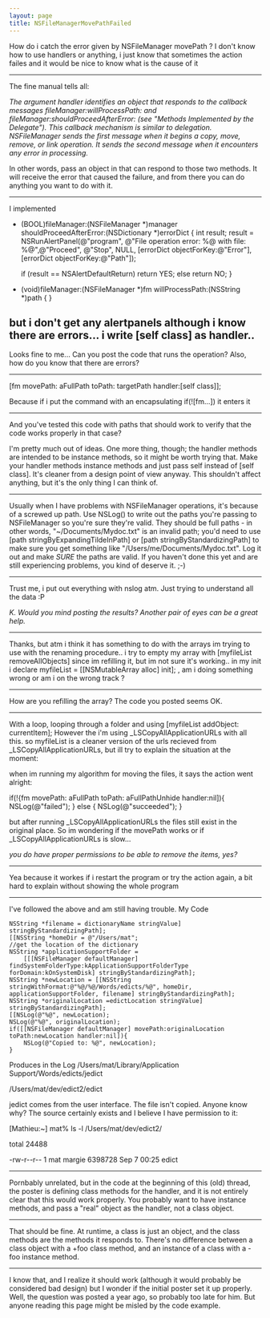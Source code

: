 ```yaml
---
layout: page
title: NSFileManagerMovePathFailed
---
```




How do i catch the error given by NSFileManager movePath ?
I don't know how to use handlers or anything, i just know that sometimes the action failes and it would be nice to know what is the cause of it

----

The fine manual tells all:

*The argument handler identifies an object that responds to the callback messages fileManager:willProcessPath: and fileManager:shouldProceedAfterError: (see "Methods Implemented by the Delegate"). This callback mechanism is similar to delegation. NSFileManager sends the first message when it begins a copy, move, remove, or link operation. It sends the second message when it encounters any error in processing.*

In other words, pass an object in that can respond to those two methods. It will receive the error that caused the failure, and from there you can do anything you want to do with it.

----

I implemented 
    
+ (BOOL)fileManager:(NSFileManager *)manager
shouldProceedAfterError:(NSDictionary *)errorDict
{
    int result;
    result = NSRunAlertPanel(@"program",
        @"File operation error: %@ with file: %@",@"Proceed", @"Stop", NULL,
        [errorDict objectForKey:@"Error"],
        [errorDict objectForKey:@"Path"]);

    if (result == NSAlertDefaultReturn)
        return YES;
    else
        return NO;
}

+ (void)fileManager:(NSFileManager *)fm willProcessPath:(NSString *)path
{
}

but i don't get any alertpanels although i know there are errors... 
i write [self class] as handler..
----
Looks fine to me... Can you post the code that runs the operation? Also, how do you know that there are errors?

----
    
[fm movePath: aFullPath toPath: targetPath handler:[self class]];


Because if i put the command with an encapsulating if(![fm...]) it enters it

----

And you've tested this code with paths that should work to verify that the code works properly in that case?

I'm pretty much out of ideas. One more thing, though; the handler methods are intended to be instance methods, so it might be worth trying that. Make your handler methods instance methods and just pass self instead of     [self class]. It's cleaner from a design point of view anyway. This shouldn't affect anything, but it's the only thing I can think of.

----

Usually when I have problems with NSFileManager operations, it's because of a screwed up path. Use NSLog() to write out the paths you're passing to NSFileManager so you're sure they're valid. They should be full paths - in other words, "~/Documents/Mydoc.txt" is an invalid path; you'd need to use [path stringByExpandingTildeInPath] or [path stringByStandardizingPath] to make sure you get something like "/Users/me/Documents/Mydoc.txt". Log it out and make *SURE* the paths are valid. If you haven't done this yet and are still experiencing problems, you kind of deserve it. ;-)

----

Trust me, i put out everything with nslog atm. Just trying to understand all the data :P

*K. Would you mind posting the results? Another pair of eyes can be a great help.*

----

Thanks, but atm i think it has something to do with the arrays im trying to use with the renaming procedure.. 
i try to empty my array with [myfileList removeAllObjects] since im refilling it, but im not sure it's working.. 
in my init i declare myfileList = [[NSMutableArray alloc] init]; , am i doing something wrong or am i on the wrong track ?

----

How are you refilling the array? The code you posted seems OK.

----

With a loop, looping through a folder and using [myfileList addObject: currentItem];
However the i'm using _LSCopyAllApplicationURLs with all this. so myfileList is a cleaner version of the urls recieved from _LSCopyAllApplicationURLs, but ill try to explain the situation at the moment:

when im running my algorithm for moving the files, it says the action went alright:
    
if(!{fm movePath: aFullPath toPath: aFullPathUnhide handler:nil]){
 NSLog(@"failed");
} else {
 NSLog(@"succeeded");
}


but after running _LSCopyAllApplicationURLs the files still exist in the original place. So im wondering if the movePath works or if _LSCopyAllApplicationURLs is slow...

*you do have proper permissions to be able to remove the items, yes?*

----

Yea because it workes if i restart the program or try the action again, a bit hard to explain without showing the whole program

----

I've followed the above and am still having trouble.
My Code

    

	NSString *filename = dictionaryName stringValue] stringByStandardizingPath];
	[[NSString *homeDir = @"/Users/mat";
	//get the location of the dictionary
	NSString *applicationSupportFolder =
        [[[NSFileManager defaultManager] findSystemFolderType:kApplicationSupportFolderType forDomain:kOnSystemDisk] stringByStandardizingPath];
	NSString *newLocation = [[NSString stringWithFormat:@"%@/%@/Words/edicts/%@", homeDir, applicationSupportFolder, filename] stringByStandardizingPath];
	NSString *originalLocation =edictLocation stringValue] stringByStandardizingPath];
	[[NSLog(@"%@", newLocation);
	NSLog(@"%@", originalLocation);
	if([[NSFileManager defaultManager] movePath:originalLocation toPath:newLocation handler:nil]){
		NSLog(@"Copied to: %@", newLocation);
	}



Produces in the Log
/Users/mat/Library/Application Support/Words/edicts/jedict

/Users/mat/dev/edict2/edict

jedict comes from the user interface. The file isn't copied. Anyone know why? The source certainly exists and I believe I have permission to it:

[Mathieu:~] mat% ls -l  /Users/mat/dev/edict2/ 

total 24488

-rw-r--r--   1 mat  margie  6398728 Sep  7 00:25 edict


----
Pornbably unrelated, but in the code at the beginning of this (old) thread, the poster is defining class methods for the handler, and it is not entirely clear that this would work properly. You probably want to have instance methods, and pass a "real" object as the handler, not a class object.

----
That should be fine. At runtime, a class is just an object, and the class methods are the methods it responds to. There's no difference between a class object with a     +foo class method, and an instance of a class with a     -foo instance method.

----
I know that, and I realize it should work (although it would probably be considered bad design) but I wonder if the initial poster set it up properly. Well, the question was posted a year ago, so probably too late for him. But anyone reading this page might be misled by the code example.

